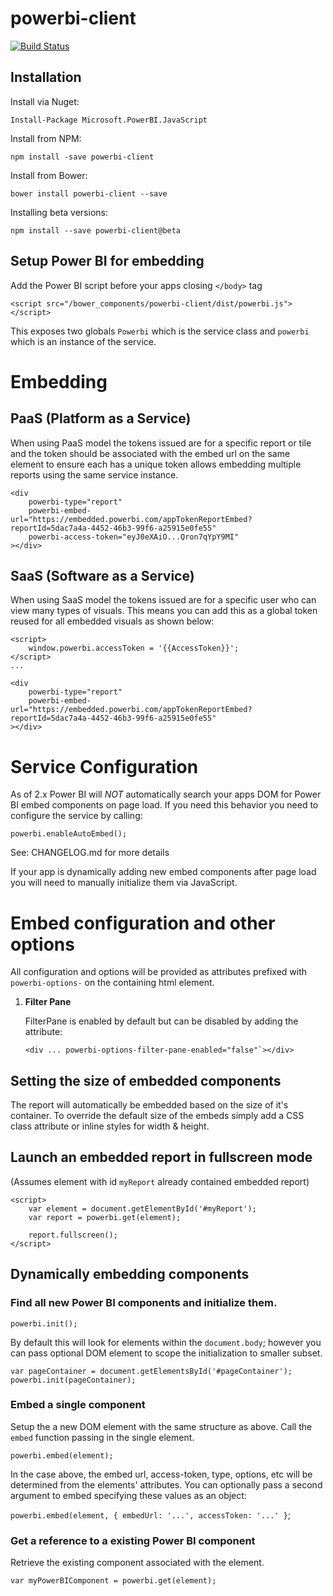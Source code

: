 # powerbi-client
[![Build Status](https://travis-ci.org/Microsoft/PowerBI-JavaScript.svg?branch=master)](https://travis-ci.org/Microsoft/PowerBI-JavaScript)

## Installation

Install via Nuget:

`Install-Package Microsoft.PowerBI.JavaScript`

Install from NPM:

`npm install -save powerbi-client`

Install from Bower:

`bower install powerbi-client --save`

Installing beta versions:

`npm install --save powerbi-client@beta`

## Setup Power BI for embedding

Add the Power BI script before your apps closing `</body>` tag

`<script src="/bower_components/powerbi-client/dist/powerbi.js"></script>`

This exposes two globals `Powerbi` which is the service class and `powerbi` which is an instance of the service.


# Embedding

## PaaS (Platform as a Service)
When using PaaS model the tokens issued are for a specific report or tile and the token should be associated with the embed url on the same element to ensure each has a unique token allows embedding multiple reports using the same service instance.

```
<div
	powerbi-type="report"
	powerbi-embed-url="https://embedded.powerbi.com/appTokenReportEmbed?reportId=5dac7a4a-4452-46b3-99f6-a25915e0fe55"
	powerbi-access-token="eyJ0eXAiO...Qron7qYpY9MI"
></div>
```

## SaaS (Software as a Service)
When using SaaS model the tokens issued are for a specific user who can view many types of visuals. This means you can add this as a global token reused for all embedded visuals as shown below:

```
<script>
	window.powerbi.accessToken = '{{AccessToken}}';
</script>
...

<div
	powerbi-type="report"
	powerbi-embed-url="https://embedded.powerbi.com/appTokenReportEmbed?reportId=5dac7a4a-4452-46b3-99f6-a25915e0fe55"
></div>
```

# Service Configuration

As of 2.x Power BI will *NOT* automatically search your apps DOM for Power BI embed components on page load.
If you need this behavior you need to configure the service by calling:

```
powerbi.enableAutoEmbed();
```
See: CHANGELOG.md for more details

If your app is dynamically adding new embed components after page load you will need to manually initialize them via JavaScript.

# Embed configuration and other options

All configuration and options will be provided as attributes prefixed with `powerbi-options-` on the containing html element.

1. **Filter Pane**

	FilterPane is enabled by default but can be disabled by adding the attribute:
	```
	<div ... powerbi-options-filter-pane-enabled="false"`></div>
	```

## Setting the size of embedded components
The report will automatically be embedded based on the size of it's container.
To override the default size of the embeds simply add a CSS class attribute or inline styles for width & height.

## Launch an embedded report in fullscreen mode
(Assumes element with id `myReport` already contained embedded report)
```
<script>
	var element = document.getElementById('#myReport');
	var report = powerbi.get(element);

	report.fullscreen();
</script>
```

## Dynamically embedding components
### Find all new Power BI components and initialize them.
`powerbi.init();`

By default this will look for elements within the `document.body`; however you can pass optional DOM element to scope the initialization to smaller subset.

```
var pageContainer = document.getElementsById('#pageContainer');
powerbi.init(pageContainer);
```

### Embed a single component
Setup the a new DOM element with the same structure as above.
Call the `embed` function passing in the single element.

`powerbi.embed(element);`

In the case above, the embed url, access-token, type, options, etc will be determined from the elements' attributes.
You can optionally pass a second argument to embed specifying these values as an object:

`powerbi.embed(element, { embedUrl: '...', accessToken: '...' }`;

### Get a reference to a existing Power BI component
Retrieve the existing component associated with the element.

`var myPowerBIComponent = powerbi.get(element);`

